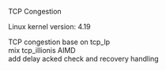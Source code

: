 TCP Congestion

Linux kernel version: 4.19

TCP congestion base on tcp_lp  
mix tcp_illionis AIMD  
add delay acked check and recovery handling
